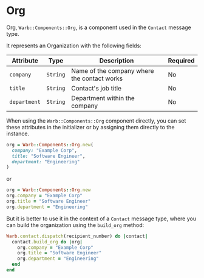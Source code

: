 # Org

Org, `Warb::Components::Org`, is a component used in the `Contact` message type.

It represents an Organization with the following fields:

|Attribute       | Type     | Description                                   | Required |
|----------------|----------|-----------------------------------------------|----------|
| `company`      | `String` | Name of the company where the contact works   | No       |
| `title`        | `String` | Contact's job title                           | No       |
| `department`   | `String` | Department within the company                 | No       |

When using the `Warb::Components::Org` component directly, you can set these attributes in the initializer or by assigning them directly to the instance.

```ruby
org = Warb::Components::Org.new(
  company: "Example Corp",
  title: "Software Engineer",
  department: "Engineering"
)
```

or

```ruby
org = Warb::Components::Org.new
org.company = "Example Corp"
org.title = "Software Engineer"
org.department = "Engineering"
```

But it is better to use it in the context of a `Contact` message type, where you can build the organization using the `build_org` method:

```ruby
Warb.contact.dispatch(recipient_number) do |contact|
  contact.build_org do |org|
    org.company = "Example Corp"
    org.title = "Software Engineer"
    org.department = "Engineering"
  end
end
```